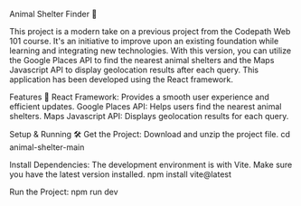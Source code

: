 Animal Shelter Finder 🐾

This project is a modern take on a previous project from the Codepath Web 101 course. It's an initiative to improve upon an existing foundation while learning and integrating new technologies. With this version, you can utilize the Google Places API to find the nearest animal shelters and the Maps Javascript API to display geolocation results after each query. This application has been developed using the React framework.

Features 🚀
React Framework: Provides a smooth user experience and efficient updates.
Google Places API: Helps users find the nearest animal shelters.
Maps Javascript API: Displays geolocation results for each query.

Setup & Running 🛠️
Get the Project:
  Download and unzip the project file.
  cd animal-shelter-main
  
Install Dependencies:
  The development environment is with Vite. Make sure you have the latest version installed.
  npm install vite@latest

Run the Project:
  npm run dev
